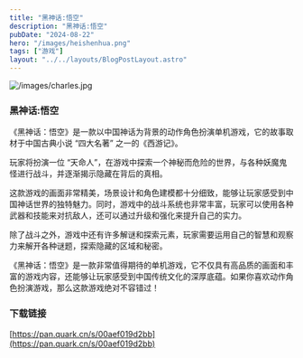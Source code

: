 ```yaml
---
title: "黑神话:悟空"
description: "黑神话:悟空"
pubDate: "2024-08-22"
hero: "/images/heishenhua.png"
tags: ["游戏"]
layout: "../../layouts/BlogPostLayout.astro"
---
```


![/images/charles.jpg](/images/hq720.jpg)

### 黑神话:悟空

《黑神话：悟空》是一款以中国神话为背景的动作角色扮演单机游戏，它的故事取材于中国古典小说 “四大名著” 之一的《西游记》。

玩家将扮演一位 “天命人”，在游戏中探索一个神秘而危险的世界，与各种妖魔鬼怪进行战斗，并逐渐揭示隐藏在背后的真相。

这款游戏的画面非常精美，场景设计和角色建模都十分细致，能够让玩家感受到中国神话世界的独特魅力。同时，游戏中的战斗系统也非常丰富，玩家可以使用各种武器和技能来对抗敌人，还可以通过升级和强化来提升自己的实力。

除了战斗之外，游戏中还有许多解谜和探索元素，玩家需要运用自己的智慧和观察力来解开各种谜题，探索隐藏的区域和秘密。

《黑神话：悟空》是一款非常值得期待的单机游戏，它不仅具有高品质的画面和丰富的游戏内容，还能够让玩家感受到中国传统文化的深厚底蕴。如果你喜欢动作角色扮演游戏，那么这款游戏绝对不容错过！  

### 下载链接

[https://pan.quark.cn/s/00aef019d2bb](https://pan.quark.cn/s/00aef019d2bb)
